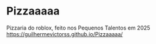 # Pizzaaaaa
Pizzaria do roblox, feito nos Pequenos Talentos em 2025 
https://guilhermevictorss.github.io/Pizzaaaaa/
